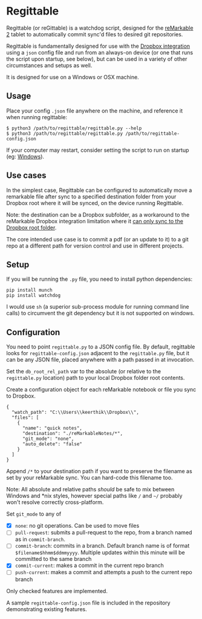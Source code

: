 # Regittable

Regittable (or reGittable) is a watchdog script, designed for the [reMarkable 2](https://remarkable.com/) tablet to automatically commit sync'd files to desired git repositories. 

Regittable is fundamentally designed for use with the [Dropbox integration](https://support.remarkable.com/hc/en-us/articles/4406214540945-Integrating-with-Google-Drive-Dropbox-and-OneDrive) using a `json` config file and run from an always-on device (or one that runs the script upon startup, see below), but can be used in a variety of other circumstances and setups as well.

It is designed for use on a Windows or OSX machine.

## Usage
Place your config `.json` file anywhere on the machine, and reference it when running regittable:
```
$ python3 /path/to/regittable/regittable.py --help
$ python3 /path/to/regittable/regittable.py /path/to/regittable-config.json
```

If your computer may restart, consider setting the script to run on startup (eg: [Windows](https://stackoverflow.com/questions/4438020/how-to-start-a-python-file-while-windows-starts)).

## Use cases

In the simplest case, Regittable can be configured to automatically move a remarkable file after sync to a specified destination folder from your Dropbox root where it will be synced, on the device running Regittable.

Note: the destination can be a Dropbox subfolder, as a workaround to the reMarkable Dropbox integration limitation where it [can only sync to the Dropbox root folder](https://www.reddit.com/r/RemarkableTablet/comments/shxbbv/is_there_a_way_to_upload_a_file_to_a_dropbox/).

The core intended use case is to commit a pdf (or an update to it) to a git repo at a different path for version control and use in different projects.

## Setup

If you will be running the `.py` file, you need to install python dependencies:
 ```
 pip install munch
 pip install watchdog
 ```

I would use `sh` (a superior sub-process module for running command line calls) to circumvent the git dependency but it is not supported on windows.

## Configuration

You need to point `regittable.py` to a JSON config file. By default, regittable looks for `regittable-config.json` adjacent to the `regittable.py` file, but it can be any JSON file, placed anywhere with a path passed in at invocation.

Set the `db_root_rel_path` var to the absolute (or relative to the `regittable.py` location) path to your local Dropbox folder root contents.

Create a configuration object for each reMarkable notebook or file you sync to Dropbox.

```
{
  "watch_path": "C:\\Users\\keerthik\\Dropbox\\",
  "files": [
    {
      "name": "quick notes",
      "destination": "./reMarkableNotes/*",
      "git_mode": "none",
      "auto_delete": "false"
    }
  ]
}
```

Append `/*` to your destination path if you want to preserve the filename as set by your reMarkable sync. You can hard-code this filename too.

Note: All absolute and relative paths *should* be safe to mix between Windows and \*nix styles, however special paths like `/` and `~/` probably won't resolve correctly cross-platform.

Set `git_mode` to any of 
- [x] `none`: no git operations. Can be used to move files
- [ ] `pull-request`: submits a pull-request to the repo, from a branch named as in `commit-branch`.
- [ ] `commit-branch`: commits in a branch. Default branch name is of format `$filename$hhmm$ddmmyyyy`. Multiple updates within this minute will be committed to the same branch
- [x] `commit-current`: makes a commit in the current repo branch
- [ ] `push-current`: makes a commit and attempts a push to the current repo branch

Only checked features are implemented.

A sample `regittable-config.json` file is included in the repository demonstrating existing features.